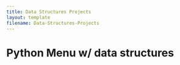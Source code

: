 ```yaml
---
title: Data Structures Projects
layout: template
filename: Data-Structures-Projects
--- 
```


# Python Menu w/ data structures 
